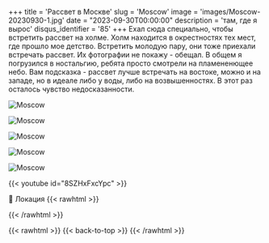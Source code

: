 +++
title = 'Рассвет в Москве'
slug = 'Moscow'
image = 'images/Moscow-20230930-1.jpg'
date = "2023-09-30T00:00:00"
description = 'там, где я вырос'
disqus_identifier = '85'
+++
Ехал сюда специально, чтобы встретить рассвет на холме. Холм находится в окрестностях тех мест, где прошло мое детство. Встретить молодую пару, они тоже приехали встречать рассвет. Их фотографии не покажу - обещал. В общем я погрузился в ностальгию, ребята просто смотрели на пламененющее небо. Вам подсказка - рассвет лучше встречать на востоке, можно и на западе, но в идеале либо у воды, либо на возвышенностях. В этот раз осталось чувство недосказанности.

![Moscow](/images/Moscow-20230930-2.jpg)

![Moscow](/images/Moscow-20230930-3.jpg)

![Moscow](/images/Moscow-20230930-4.jpg)

![Moscow](/images/Moscow-20230930-5.jpg)

![Moscow](/images/Moscow-20230930-6.jpg)

{{< youtube id="8SZHxFxcYpc" >}}

📍 Локация
{{< rawhtml >}}
<div class="yandex-map-container">
<script type="text/javascript" charset="utf-8" async src="https://api-maps.yandex.ru/services/constructor/1.0/js/?um=constructor%3A3d3f2d55087e02418a0b843eb967556b36e6f6540fff549998ffc5b1393bef2b&amp;width=800&amp;height=400&amp;lang=ru_RU&amp;scroll=true"></script>
</div>
{{< /rawhtml >}}

{{< rawhtml >}}
{{< back-to-top >}}
{{< /rawhtml >}}
